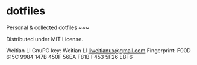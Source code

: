 dotfiles
========

Personal & collected dotfiles ~~~

Distributed under MIT License.


Weitian LI
GnuPG key: Weitian LI <liweitianux@gmail.com>
Fingerprint: F00D 615C 9984 147B 450F  56EA F81B F453 5F26 EBF6

